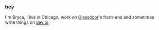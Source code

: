 ### hey

I'm Bryce, I live in Chicago, work on [Glassdoor](glassdoor.com)'s front-end and sometimes write things on [dev.to](https://dev.to/bryce).
